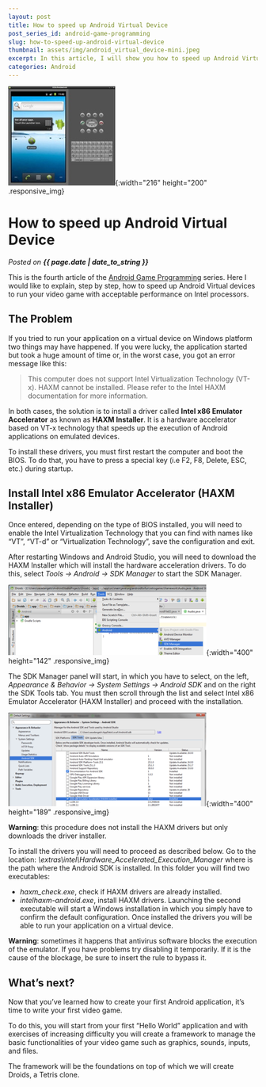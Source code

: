 ```yaml
---
layout: post
title: How to speed up Android Virtual Device
post_series_id: android-game-programming
slug: how-to-speed-up-android-virtual-device
thumbnail: assets/img/android_virtual_device-mini.jpeg
excerpt: In this article, I will show you how to speed up Android Virtual Device in order to run your application simulation quickly.
categories: Android
---
```


![How to speed up Android Virtual Device](assets/img/android_virtual_device-mini.jpeg){:width="216" height="200" .responsive_img}

# How to speed up Android Virtual Device
_Posted on **{{ page.date | date_to_string }}**_

This is the fourth article of the [Android Game Programming](android-game-programming) series. Here I would like to explain, step by step, how to speed up Android Virtual devices to run your video game with acceptable performance on Intel processors.

## The Problem

If you tried to run your application on a virtual device on Windows platform two things may have happened. If you were lucky, the application started but took a huge amount of time or, in the worst case, you got an error message like this:

> This computer does not support Intel Virtualization Technology (VT-x). HAXM cannot be installed. Please refer to the Intel HAXM documentation for more information.

In both cases, the solution is to install a driver called **Intel x86 Emulator Accelerator** as known as **HAXM Installer**. It is a hardware accelerator based on VT-x technology that speeds up the execution of Android applications on emulated devices.

To install these drivers, you must first restart the computer and boot the BIOS. To do that, you have to press a special key (i.e F2, F8, Delete, ESC, etc.) during startup.

## Install Intel x86 Emulator Accelerator (HAXM Installer)

Once entered, depending on the type of BIOS installed, you will need to enable the Intel Virtualization Technology that you can find with names like “VT”, “VT-d” or “Virtualization Technology”, save the configuration and exit.

After restarting Windows and Android Studio, you will need to download the HAXM Installer which will install the hardware acceleration drivers. To do this, select _Tools → Android → SDK Manager_ to start the SDK Manager.

![Android Studio HAXM SDK Manager](assets/img/AndroidStudioHAXMSDKManager.png){:width="400" height="142" .responsive_img}

The SDK Manager panel will start, in which you have to select, on the left, _Appearance & Behavior → System Settings → Android SDK_ and on the right the SDK Tools tab. You must then scroll through the list and select Intel x86 Emulator Accelerator (HAXM Installer) and proceed with the installation.

![Android Studio HAXMhaxm](assets/img/AndroidStudioHAXM.png){:width="400" height="189" .responsive_img}

**Warning**: this procedure does not install the HAXM drivers but only downloads the driver installer.

To install the drivers you will need to proceed as described below. Go to the location: _<Android SDK Location>\\extras\\intel\\Hardware\_Accelerated\_Execution\_Manager_ where <Android SDK Location> is the path where the Android SDK is installed. In this folder you will find two executables:

-   _haxm\_check.exe_, check if HAXM drivers are already installed.
-   _intelhaxm-android.exe_, install HAXM drivers. Launching the second executable will start a Windows installation in which you simply have to confirm the default configuration. Once installed the drivers you will be able to run your application on a virtual device.

**Warning**: sometimes it happens that antivirus software blocks the execution of the emulator. If you have problems try disabling it temporarily. If it is the cause of the blockage, be sure to insert the rule to bypass it.

## What’s next?

Now that you’ve learned how to create your first Android application, it’s time to write your first video game.

To do this, you will start from your first “Hello World” application and with exercises of increasing difficulty you will create a framework to manage the basic functionalities of your video game such as graphics, sounds, inputs, and files.

The framework will be the foundations on top of which we will create Droids, a Tetris clone.